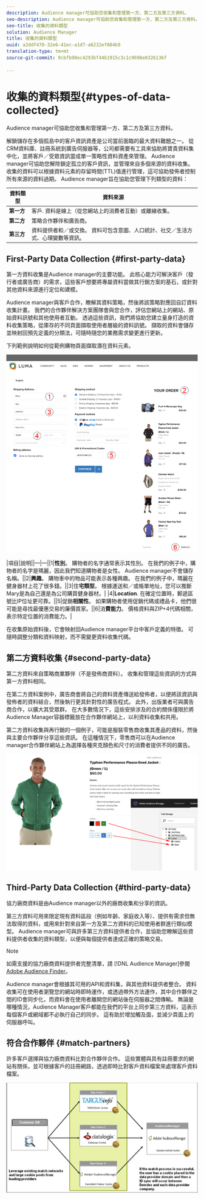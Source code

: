 ```yaml
---
description: Audience manager可協助您收集和管理第一方、第二方及第三方資料。
seo-description: Audience manager可協助您收集和管理第一方、第二方及第三方資料。
seo-title: 收集的資料類型
solution: Audience Manager
title: 收集的資料類型
uuid: a2ddf470-32e6-41ec-a1d7-a6232ef084b9
translation-type: tm+mt
source-git-commit: 9cbfb90ec4293bf44b1915c3c1c9698e0326136f

---
```



# 收集的資料類型{#types-of-data-collected}

Audience manager可協助您收集和管理第一方、第二方及第三方資料。

解鎖儲存在多個孤島中的客戶資訊資產是公司當前面臨的最大資料難題之一。 從CRM資料庫、註冊系統到廣告伺服器等，公司都需要有工具來協助將寶貴資料集中化，並將客戶／受眾資訊當成單一策略性資料資產來管理。 Audience manager可協助您解除鎖定孤立的客戶資訊，並管理來自多個來源的資料收集。 收集的資料可以根據資料元素的存留時間(TTL)值進行管理，這可協助發佈者控制所有來源的資料過期。 Audience manager旨在協助您管理下列類型的資料：

| 資料類型 | 資料來源 |
|---|---|
| **第一方** | 客戶. 資料是線上（從您網站上的消費者互動）或離線收集。 |
| **第二方** | 策略合作夥伴和廣告商。 |
| **第三方** | 資料提供者和／或交換。 資料可包含意圖、人口統計、社交／生活方式、心理變數等資訊。 |

## First-Party Data Collection {#first-party-data}

第一方資料收集是Audience manager的主要功能。 此核心能力可解決客戶（發行者或廣告商）的需求，這些客戶想要將專屬資料當做其行銷方案的基石，或針對其他資料來源進行定位和建模。

<!-- 

c_1st_party_data.xml

 -->

Audience manager與客戶合作，瞭解其資料策略，然後將該策略對應回自訂資料收集計畫。 我們的合作夥伴解決方案團隊會與您合作，評估您網站上的網站、原始資料訊號和其他使用者互動。 透過這些資訊，我們將協助您建立量身打造的資料收集策略，從庫存的不同頁面擷取使用者層級的資料訊號。 擷取的資料會儲存並映射回預先定義的分類法，可隨時隨您的業務需求變更進行更新。

下列範例說明如何從範例購物頁面擷取潛在資料元素。

![購物車——資料](assets/shopping-cart-data.png)

|項目|說明||—|—||1|**性別**。 購物者的名字通常表示其性別。 在我們的例子中，購物者的名字是瑪麗，因此我們知道購物者是女性。 Audience manager不會儲存名稱。||2|**興趣**。 購物車中的物品可能表示各種興趣。 在我們的例子中，瑪麗在健身器材上花了很多錢。||3|住&#x200B;**宅類型**。 根據運送和／或帳單地址，您可以推斷Mary是為自己還是為公司購買健身器材。|
|4|**Location**. 在確定位置時，郵遞區號比IP位址更可靠。||5|促銷&#x200B;**相關性**。 如果購物者使用促銷代碼或禮品卡，他們很可能是尋找最優惠交易的廉價買家。||6|消&#x200B;**費能力**。 價格資料與ZIP+4代碼相關，表示特定位置的消費能力。|

在收集原始資料後，它會映射回Audience manager平台中客戶定義的特徵。 可隨時調整分類和資料映射，而不需變更資料收集代碼。

## 第二方資料收集 {#second-party-data}

第二方資料來自策略商業夥伴（不是發佈商資料）。 收集和管理這些資訊的方式與第一方資料相同。

<!-- 

c_2nd_party_data.xml

 -->

在第二方資料案例中，廣告商會將自己的資料資產傳送給發佈者，以便將該資訊與發佈者的資料結合，然後執行更具針對性的廣告程式。 此外，出版業者可與廣告商合作，以擴大其受眾群。 在大多數情況下，這些安排涉及的合約關係僅限於將Audience Manager容器標籤放在合作夥伴網站上，以利資料收集和共用。

第二方資料收集與再行銷的一個例子，可能是服裝零售商收集其產品的資料，然後與主要合作夥伴分享這些資訊。 在這種情況下，零售商可以在Audience manager合作夥伴網站上為選擇各種夾克顏色和尺寸的消費者提供不同的廣告。

![](assets/shopping-cart-traits.png)

## Third-Party Data Collection {#third-party-data}

協力廠商資料是由Audience manager以外的廠商收集和分享的資訊。

<!-- 

c_3rd_party_data.xml

 -->

第三方資料可用來限定現有資料區段（例如年齡、家庭收入等）、提供有需求但無法取得的資料，或用來針對來自第一方及第二方資料的已知使用者群進行類似模型。 Audience manager可與許多第三方資料提供者合作，並協助您瞭解這些資料提供者收集的資料類型，以便與每個提供者達成正確的策略交易。

>[!NOTE]
>
>如需支援的協力廠商資料提供者完整清單，請 [!DNL Audience Manager]參閱 [Adobe Audience Finder](https://www.adobe-audience-finder.com/)。

Audience manager會根據其可用的API和資料集，與其他資料提供者整合。 資料收集可在使用者瀏覽您的網站時即時運作，或透過帶外方法運作，其中合作夥伴之間的ID會同步化，而資料會在使用者離開您的網站後在伺服器之間傳輸。 無論是哪種情況，Audience Manager客戶都能在我們的平台上同步第三方資料，這表示每個客戶或網域都不必執行自己的同步。 這有助於增加觸及面，並減少頁面上的伺服器呼叫。

## 符合合作夥伴 {#match-partners}

許多客戶選擇與協力廠商資料比對合作夥伴合作。 這些實體與具有註冊要求的網站有關係，並可根據客戶的註冊網路，透過即時比對客戶資料檔案來處理客戶資料檔案。

![](assets/data_provider_match_700px.png)

